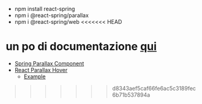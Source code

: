- npm install react-spring
- npm i @react-spring/parallax
- npm i @react-spring/web
<<<<<<< HEAD

un po di documentazione [qui](https://openbase.com/js/@react-spring/parallax)
=======
- [Spring Parallax Component](https://github.com/drcmda/react-springy-parallax)
- [React Parallax Hover](https://github.com/TylerK/react-parallax-hover)
  - [Example](https://codesandbox.io/s/mq86j?file=/src/App.js:58-78)
>>>>>>> d8343aef5caf66fe6ac5c3189fec6b71b537894a
